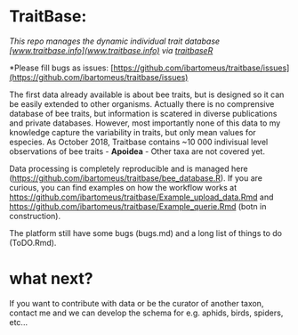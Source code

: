 # TraitBase:
*This repo manages the dynamic individual trait database [www.traitbase.info](www.traitbase.info) via [traitbaseR](https://github.com/metadevpro/traitbaser)*  

*Please fill bugs as issues: [https://github.com/ibartomeus/traitbase/issues](https://github.com/ibartomeus/traitbase/issues)

The first data already available is about bee traits, but is designed so it can be easily extended to other organisms. Actually there is no comprensive database of bee traits, but information is scatered in diverse publications and private databases. However, most importantly none of this data to my knowledge capture the variability in traits, but only mean values for especies. As October 2018, Traitbase contains ~10 000 indivisual level observations of bee traits - __Apoidea__ - Other taxa are not covered yet.

Data processing is completely reproducible and is managed here (https://github.com/ibartomeus/traitbase/bee_database.R). If you are curious, you can find examples on how the workflow works at https://github.com/ibartomeus/traitbase/Example_upload_data.Rmd and https://github.com/ibartomeus/traitbase/Example_querie.Rmd (botn in construction). 

The platform still have some bugs (bugs.md) and a long list of things to do (ToDO.Rmd).

# what next?

If you want to contribute with data or be the curator of another taxon, contact me and we can develop the schema for e.g. aphids, birds, spiders, etc... 




